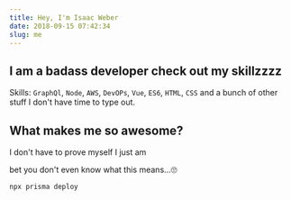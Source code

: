 ```yaml
---
title: Hey, I'm Isaac Weber
date: 2018-09-15 07:42:34
slug: me
---
```


## I am a badass developer check out my skillzzzz

Skills: `GraphQl`, `Node`, `AWS`, `DevOPs`, `Vue`, `ES6`, `HTML`, `CSS` and a bunch of other stuff I don't have time to type out.

## What makes me so awesome? 

I don't have to prove myself I just am

bet you don't even know what this means...🙄
```bash
npx prisma deploy
```
